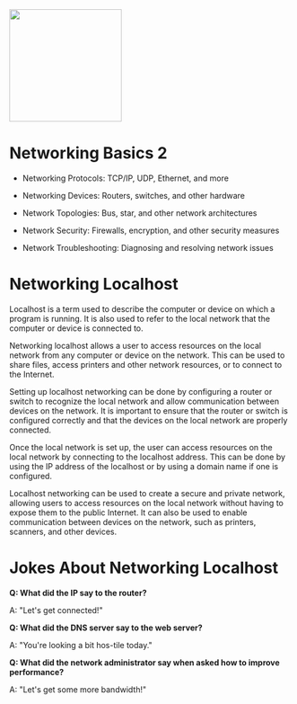 <img src="https://preview.redd.it/0rc2xx5913k71.jpg?auto=webp&s=44cc051a118e47f0a2860532d8b5c406ba3d6511" width="200" height="200">

# Networking Basics 2

* Networking Protocols: TCP/IP, UDP, Ethernet, and more

* Networking Devices: Routers, switches, and other hardware

* Network Topologies: Bus, star, and other network architectures

* Network Security: Firewalls, encryption, and other security measures

* Network Troubleshooting: Diagnosing and resolving network issues


# Networking Localhost



Localhost is a term used to describe the computer or device on which a program is running. It is also used to refer to the local network that the computer or device is connected to. 



Networking localhost allows a user to access resources on the local network from any computer or device on the network. This can be used to share files, access printers and other network resources, or to connect to the Internet. 



Setting up localhost networking can be done by configuring a router or switch to recognize the local network and allow communication between devices on the network. It is important to ensure that the router or switch is configured correctly and that the devices on the local network are properly connected.



Once the local network is set up, the user can access resources on the local network by connecting to the localhost address. This can be done by using the IP address of the localhost or by using a domain name if one is configured.



Localhost networking can be used to create a secure and private network, allowing users to access resources on the local network without having to expose them to the public Internet. It can also be used to enable communication between devices on the network, such as printers, scanners, and other devices.

# Jokes About Networking Localhost



**Q: What did the IP say to the router?**



A: "Let's get connected!"



**Q: What did the DNS server say to the web server?**



A: "You're looking a bit hos-tile today."



**Q: What did the network administrator say when asked how to improve performance?**



A: "Let's get some more bandwidth!"

